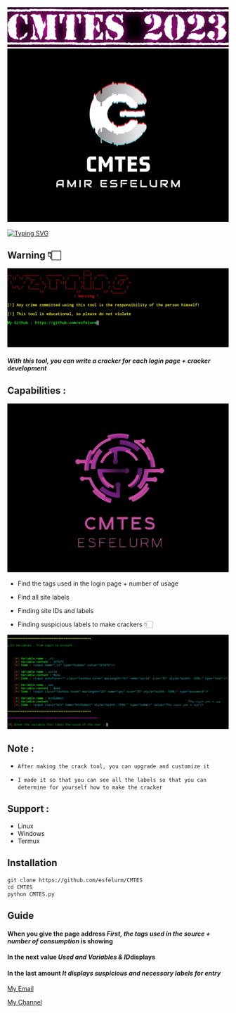 <img src="screen/Polish_۲۰۲۳۰۹۰۲_۰۰۵۸۰۴۰۱۹.jpg">
<img src="screen/Screenshot_20230901-220256_Chrome.jpg">

[![Typing SVG](https://readme-typing-svg.herokuapp.com?font=Fira+Code&weight=600&size=31&duration=4500&pause=1000&color=red&multiline=true&width=453&height=100&lines=Cracker+Maker+Tool+;ESFELURM)](https://git.io/typing-svg) 

## Warning 👇🏻

<img src="screen/20230902_003943.jpg">

##### With this tool, you can write a cracker for each login page + cracker development 


## Capabilities :

<img src="screen/Screenshot_20230901-221935_Chrome.jpg">

- Find the tags used in the login page + number of usage

- Find all site labels

- Finding site IDs and labels

- Finding suspicious labels to make crackers 👇🏻

<img src="screen/20230902_003929.jpg">

## Note :

* `After making the crack tool, you can upgrade and customize it`

* `I made it so that you can see all the labels so that you can determine for yourself how to make the cracker`

## Support :

- Linux
- Windows
- Termux

## Installation 

```
git clone https://github.com/esfelurm/CMTES
cd CMTES
python CMTES.py
```

## Guide

<h4>When you give the page address <em>First, the tags used in the source + number of consumption </em>is showing</h4>

<h4>In the next value <em>Used and Variables & ID</em>displays </h4>

<h4>In the last amount <em>It displays suspicious and necessary labels for entry </em></h4>

<a href="esfelurm@yahoo.com">My Email</a>

<a href="https://t.me/Team_Exploit">My Channel</a>
